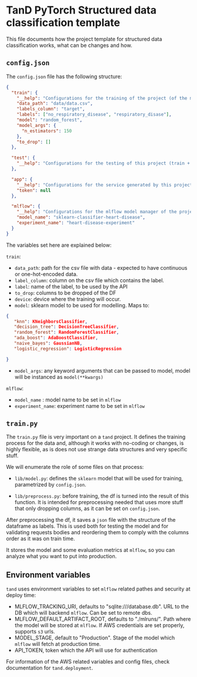 # TanD PyTorch Structured data classification template
This file documents how the project template for structured data classification works, what can be changes and how.

## `config.json`
The `config.json` file has the following structure:
```json
{
  "train": {
    "__help": "Configurations for the training of the project (of the model, etc...)",
    "data_path": "data/data.csv",
    "labels_column": "target",
    "labels": ["no_respiratory_disease", "respiratory_disase"],
    "model": "random_forest",
    "model_args": {
      "n_estimators": 150
    },
    "to_drop": []
  },

  "test": {
    "__help": "Configurations for the testing of this project (train + app)"
  },

  "app": {
    "__help": "Configurations for the service generated by this project",
    "token": null
  },

  "mlflow": {
    "__help": "Configurations for the mlflow model manager of the project",
    "model_name": "sklearn-classifier-heart-disease",
    "experiment_name": "heart-disease-experiment"
  }
}
```
The variables set here are explained below:

`train`:
 * `data_path`: path for the csv file with data - expected to have continuous or one-hot-encoded data.
 * `label_column`: column on the csv file which contains the label.
 * `label`: name of the label, to be used by the API
 * `to_drop`: columns to be dropped of the DF
 * `device`: device where the training will occur.
 * `model`: sklearn model to be used for modelling. Maps to:
 
 ```json
{
    "knn": KNeighborsClassifier,
    "decision_tree": DecisionTreeClassifier,
    "random_forest": RandomForestClassifier,
    "ada_boost": AdaBoostClassifier,
    "naive_bayes": GaussianNB,
    "logistic_regression": LogisticRegression

}

```
 * `model_args`: any keyword arguments that can be passed to model, model will be instanced as `model(**kwargs)`
 
 `mlflow`:
  * `model_name` : model name to be set in `mlflow`
  * `experiment_name`: experiment name to be set in `mlflow`
 
 
## `train.py`
The `train.py` file is very important on a `tand` project. It defines the training process for the data and, although it works with no-coding or changes, is highly flexible, as is does not use strange data structures and very specific stuff. 

We will enumerate the role of some files on that process:

* `lib/model.py`: defines the `sklearn` model that will be used for training, parametrized by `config.json`. 

* `lib/preprocess.py`: before training, the df is turned into the result of this function. It is intended for preprocessing needed that uses more stuff that only dropping columns, as it can be set on `config.json`. 

After preprocessing the df, it saves a `json` file with the structure of the dataframe as labels. This is used both for testing the model and for validating requests bodies and reordering them to comply with the columns order as it was on train time.

It stores the model and some evaluation metrics at `mlflow`, so you can analyze what you want to put into production.

## Environment variables

`tand` uses environment variables to set `mlflow` related pathes and security at deploy time:

 * MLFLOW_TRACKING_URI, defaults to "sqlite:///database.db". URL to the DB which will backend `mlflow`. Can be set to remote dbs.
 * MLFLOW_DEFAULT_ARTIFACT_ROOT, defaults to "./mlruns/". Path where the model will be stored at `mlflow`. If AWS credentials are set properly, supports `s3` urls. 
 * MODEL_STAGE, default to "Production". Stage of the model which `mlflow` will fetch at production time.
 * API_TOKEN, token which the API will use for authentication
 
 For information of the AWS related variables and config files, check documentation for `tand.deployment`.
 
